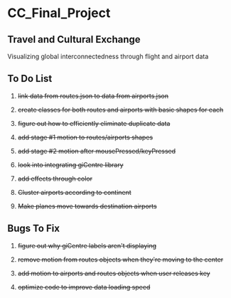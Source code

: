# CC_Final_Project

## Travel and Cultural Exchange
Visualizing global interconnectedness through flight and airport data


## To Do List

1. ~~link data from routes.json to data from airports.json~~

2. ~~create classes for both routes and airports with basic shapes for each~~

3. ~~figure out how to efficiently eliminate duplicate data~~

4. ~~add stage #1 motion to routes/airports shapes~~

5. ~~add stage #2 motion after mousePressed/keyPressed~~

6. ~~look into integrating giCentre library~~

7. ~~add effects through color~~

8. ~~Cluster airports according to continent~~

9. ~~Make planes move towards destination airports~~


## Bugs To Fix

1. ~~figure out why giCentre labels aren't displaying~~

2. ~~remove motion from routes objects when they're moving to the center~~

3. ~~add motion to airports and routes objects when user releases key~~

4. ~~optimize code to improve data loading speed~~


